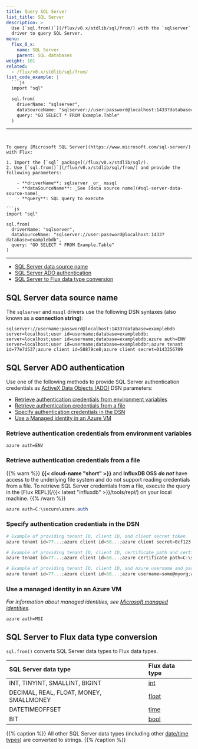 ```yaml
---
title: Query SQL Server
list_title: SQL Server
description: >
  Use [`sql.from()`](/flux/v0.x/stdlib/sql/from/) with the `sqlserver` or `mssql`
  driver to query SQL Server.
menu:
  flux_0_x:
    name: SQL Server
    parent: SQL databases
weight: 101
related:
  - /flux/v0.x/stdlib/sql/from/
list_code_example: |
  ```js
  import "sql"

  sql.from(
    driverName: "sqlserver",
    dataSourceName: "sqlserver://user:password@localhost:1433?database=examplebdb",
    query: "GO SELECT * FROM Example.Table"
  )
  ```
---
```


To query [Microsoft SQL Server](https://www.microsoft.com/sql-server/) with Flux:

1. Import the [`sql` package](/flux/v0.x/stdlib/sql/).
2. Use [`sql.from()`](/flux/v0.x/stdlib/sql/from/) and provide the following parameters:

    - **driverName**: sqlserver _or_ mssql
    - **dataSourceName**: _See [data source name](#sql-server-data-source-name)_
    - **query**: SQL query to execute

```js
import "sql"

sql.from(
  driverName: "sqlserver",
  dataSourceName: "sqlserver://user:password@localhost:1433?database=examplebdb",
  query: "GO SELECT * FROM Example.Table"
)
```

---

- [SQL Server data source name](#sql-server-data-source-name)
- [SQL Server ADO authentication](#sql-server-ado-authentication)
- [SQL Server to Flux data type conversion](#sql-server-to-flux-data-type-conversion)

## SQL Server data source name
The `sqlserver` and `mssql` drivers use the following DSN syntaxes (also known as a **connection string**):

```
sqlserver://username:password@localhost:1433?database=examplebdb
server=localhost;user id=username;database=examplebdb;
server=localhost;user id=username;database=examplebdb;azure auth=ENV
server=localhost;user id=username;database=examplebdbr;azure tenant id=77e7d537;azure client id=58879ce8;azure client secret=0143356789
```

## SQL Server ADO authentication
Use one of the following methods to provide SQL Server authentication credentials as
[ActiveX Data Objects (ADO)](https://docs.microsoft.com/en-us/sql/ado/guide/ado-introduction?view=sql-server-ver15)
DSN parameters:

- [Retrieve authentication credentials from environment variables](#retrieve-authentication-credentials-from-environment-variables)
- [Retrieve authentication credentials from a file](#retrieve-authentication-credentials-from-a-file)
- [Specify authentication credentials in the DSN](#specify-authentication-credentials-in-the-dsn)
- [Use a Managed identity in an Azure VM](#use-a-managed-identity-in-an-azure-vm)

### Retrieve authentication credentials from environment variables
```
azure auth=ENV
```

### Retrieve authentication credentials from a file
{{% warn %}}
**{{< cloud-name "short" >}}** and **InfluxDB OSS** _**do not**_ have access to
the underlying file system and do not support reading credentials from a file.
To retrieve SQL Server credentials from a file, execute the query in the
[Flux REPL](/{{< latest "influxdb" >}}/tools/repl/) on your local machine.
{{% /warn %}}

```powershell
azure auth=C:\secure\azure.auth
```

### Specify authentication credentials in the DSN
```powershell
# Example of providing tenant ID, client ID, and client secret token
azure tenant id=77...;azure client id=58...;azure client secret=0cf123..

# Example of providing tenant ID, client ID, certificate path and certificate password
azure tenant id=77...;azure client id=58...;azure certificate path=C:\secure\...;azure certificate password=xY...

# Example of providing tenant ID, client ID, and Azure username and password
azure tenant id=77...;azure client id=58...;azure username=some@myorg;azure password=a1...
```

### Use a managed identity in an Azure VM
_For information about managed identities, see [Microsoft managed identities](https://docs.microsoft.com/en-us/azure/active-directory/managed-identities-azure-resources/overview)._

```
azure auth=MSI
```

## SQL Server to Flux data type conversion
`sql.from()` converts SQL Server data types to Flux data types.

| SQL Server data type                    | Flux data type                                  |
| :-------------------------------------- | :---------------------------------------------- |
| INT, TINYINT, SMALLINT, BIGINT          | [int](/flux/v0.x/spec/types/#numeric-types)     |
| DECIMAL, REAL, FLOAT, MONEY, SMALLMONEY | [float](/flux/v0.x/spec/types/#numeric-types)   |
| DATETIMEOFFSET                          | [time](/flux/v0.x/spec/types/#time-types)       |
| BIT                                     | [bool](/flux/v0.x/spec/types/#boolean-types)    |

{{% caption %}}
All other SQL Server data types (including other [date/time types](https://docs.microsoft.com/sql/t-sql/functions/date-and-time-data-types-and-functions-transact-sql?view=sql-server-ver15#DateandTimeDataTypes))
are converted to strings.
{{% /caption %}}
